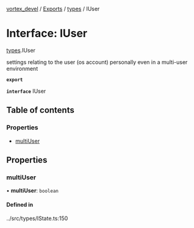 [vortex_devel](../README.md) / [Exports](../modules.md) / [types](../modules/types.md) / IUser

# Interface: IUser

[types](../modules/types.md).IUser

settings relating to the user (os account) personally
even in a multi-user environment

**`export`**

**`interface`** IUser

## Table of contents

### Properties

- [multiUser](types.IUser.md#multiuser)

## Properties

### multiUser

• **multiUser**: `boolean`

#### Defined in

../src/types/IState.ts:150
